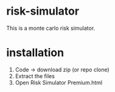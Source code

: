 # risk-simulator
This is a monte carlo risk simulator.

# installation
1. Code -> download zip (or repo clone)
2. Extract the files
3. Open Risk Simulator Premium.html
